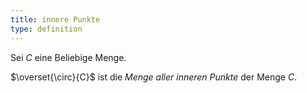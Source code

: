 ```yaml
---
title: innere Punkte
type: definition
---
```


Sei $C$ eine Beliebige Menge.

$\overset{\circ}{C}$ ist die *Menge aller inneren Punkte* der Menge $C$.